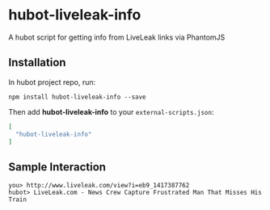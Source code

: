 # hubot-liveleak-info

A hubot script for getting info from LiveLeak links via PhantomJS


## Installation

In hubot project repo, run:

`npm install hubot-liveleak-info --save`

Then add **hubot-liveleak-info** to your `external-scripts.json`:

```json
[
  "hubot-liveleak-info"
]
```

## Sample Interaction

```
you> http://www.liveleak.com/view?i=eb9_1417387762
hubot> LiveLeak.com - News Crew Capture Frustrated Man That Misses His Train
```
